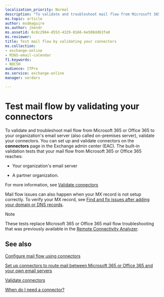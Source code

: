 ```yaml
---
localization_priority: Normal
description: "To validate and troubleshoot mail flow from Microsoft 365 or Office 365 to your organization's email server (also called on-premises server), validate your connectors. You can set up and validate connectors on the connectors page in the Exchange admin center (EAC). The built-in validation tests that your mail flow from Microsoft 365 or Office 365 reaches:"
ms.topic: article
author: msdmaguire
ms.author: jhendr
ms.assetid: 6c8c2964-d553-4329-8166-6e508dd63fa0
ms.reviewer: 
title: Test mail flow by validating your connectors
ms.collection: 
- exchange-online
- M365-email-calendar
f1.keywords:
- NOCSH
audience: ITPro
ms.service: exchange-online
manager: serdars

---
```


# Test mail flow by validating your connectors

To validate and troubleshoot mail flow from Microsoft 365 or Office 365 to your organization's email server (also called on-premises server), validate your connectors. You can set up and validate connectors on the **connectors** page in the Exchange admin center (EAC). The built-in validation tests that your mail flow from Microsoft 365 or Office 365 reaches:

- Your organization's email server

- A partner organization.

For more information, see [Validate connectors](use-connectors-to-configure-mail-flow/validate-connectors.md)

Mail flow issues can also happen when your MX record is not setup correctly. To verify your MX record, see [Find and fix issues after adding your domain or DNS records](/microsoft-365/admin/get-help-with-domains/find-and-fix-issues).

> [!NOTE]
> These tests replace Microsoft 365 or Office 365 mail flow troubleshooting that was previously available in the [Remote Connectivity Analyzer](https://testconnectivity.microsoft.com/tests/o365).

## See also

[Configure mail flow using connectors](use-connectors-to-configure-mail-flow/use-connectors-to-configure-mail-flow.md)

[Set up connectors to route mail between Microsoft 365 or Office 365 and your own email servers](use-connectors-to-configure-mail-flow/set-up-connectors-to-route-mail.md)

[Validate connectors](use-connectors-to-configure-mail-flow/validate-connectors.md)

[When do I need a connector?](use-connectors-to-configure-mail-flow/use-connectors-to-configure-mail-flow.md#when-do-i-need-a-connector)